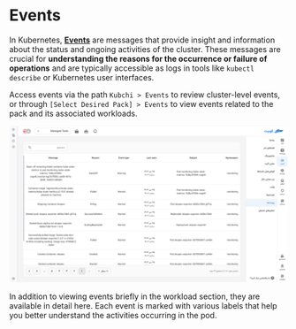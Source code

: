 # Events

In Kubernetes, **[Events](../concepts/#event)** are messages that provide insight and information about the status and ongoing activities of the cluster. These messages are crucial for **understanding the reasons for the occurrence or failure of operations** and are typically accessible as logs in tools like `kubectl describe` or Kubernetes user interfaces.

Access events via the path `Kubchi > Events` to review cluster-level events, or through `[Select Desired Pack] > Events` to view events related to the pack and its associated workloads.

![Event: events pack](img/events-pack.png)

In addition to viewing events briefly in the workload section, they are available in detail here. Each event is marked with various labels that help you better understand the activities occurring in the pod.
